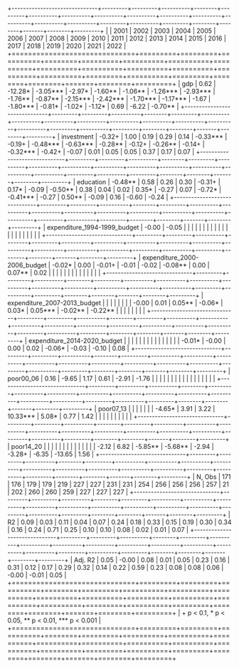 
+------------------------------+---------+---------+----------+--------+---------+----------+----------+----------+----------+----------+----------+----------+----------+----------+---------+----------+---------+--------+--------+-------+--------+---------+
|                              | 2001    | 2002    | 2003     | 2004   | 2005    | 2006     | 2007     | 2008     | 2009     | 2010     | 2011     | 2012     | 2013     | 2014     | 2015    | 2016     | 2017    | 2018   | 2019   | 2020  | 2021   | 2022    |
+==============================+=========+=========+==========+========+=========+==========+==========+==========+==========+==========+==========+==========+==========+==========+=========+==========+=========+========+========+=======+========+=========+
| gdp                          | 0.62    | -12.28* | -3.05*** | -2.97* | -1.60** | -1.06**  | -1.26*** | -2.93*** | -1.76**  | -0.87**  | -2.15*** | -2.42*** | -1.70*** | -1.17*** | -1.67   | -1.80*** | -0.81*  | -1.02* | -1.12* | 0.69  | -6.22  | -0.70** |
+------------------------------+---------+---------+----------+--------+---------+----------+----------+----------+----------+----------+----------+----------+----------+----------+---------+----------+---------+--------+--------+-------+--------+---------+
| investment                   | -0.32+  | 1.00    | 0.19     | 0.29   | 0.14    | -0.33*** | -0.19+   | -0.48*** | -0.63*** | -0.28**  | -0.12+   | -0.26**  | -0.14+   | -0.32*** | -0.42+  | -0.07    | 0.01    | 0.05   | 0.05   | 0.37  | 0.17   | 0.07    |
+------------------------------+---------+---------+----------+--------+---------+----------+----------+----------+----------+----------+----------+----------+----------+----------+---------+----------+---------+--------+--------+-------+--------+---------+
| education                    | -0.48** | 0.58    | 0.26     | 0.30   | -0.31+  | 0.17*    | -0.09    | -0.50**  | 0.38     | 0.04     | 0.02     | 0.35*    | -0.27    | 0.07     | -0.72*  | -0.41*** | -0.27   | 0.50** | -0.09  | 0.16  | -0.60  | -0.24   |
+------------------------------+---------+---------+----------+--------+---------+----------+----------+----------+----------+----------+----------+----------+----------+----------+---------+----------+---------+--------+--------+-------+--------+---------+
| expenditure_1994-1999_budget | -0.00   | -0.05   |          |        |         |          |          |          |          |          |          |          |          |          |         |          |         |        |        |       |        |         |
+------------------------------+---------+---------+----------+--------+---------+----------+----------+----------+----------+----------+----------+----------+----------+----------+---------+----------+---------+--------+--------+-------+--------+---------+
| expenditure_2000-2006_budget | -0.02*  | 0.00    | -0.01+   | -0.01  | -0.02   | -0.08**  | 0.00     | 0.07**   | 0.02     |          |          |          |          |          |         |          |         |        |        |       |        |         |
+------------------------------+---------+---------+----------+--------+---------+----------+----------+----------+----------+----------+----------+----------+----------+----------+---------+----------+---------+--------+--------+-------+--------+---------+
| expenditure_2007-2013_budget |         |         |          |        |         |          |          | -0.00    | 0.01     | 0.05**   | -0.06*   | 0.03*    | 0.05***  | -0.02**  | -0.22** |          |         |        |        |       |        |         |
+------------------------------+---------+---------+----------+--------+---------+----------+----------+----------+----------+----------+----------+----------+----------+----------+---------+----------+---------+--------+--------+-------+--------+---------+
| expenditure_2014-2020_budget |         |         |          |        |         |          |          |          |          |          |          |          |          |          | -0.01*  | -0.00    | 0.00    | 0.02   | -0.06* | -0.03 | -0.10  | 0.08    |
+------------------------------+---------+---------+----------+--------+---------+----------+----------+----------+----------+----------+----------+----------+----------+----------+---------+----------+---------+--------+--------+-------+--------+---------+
| poor00_06                    | 0.16    | -9.65   | 1.17     | 0.61   | -2.91   | -1.76    |          |          |          |          |          |          |          |          |         |          |         |        |        |       |        |         |
+------------------------------+---------+---------+----------+--------+---------+----------+----------+----------+----------+----------+----------+----------+----------+----------+---------+----------+---------+--------+--------+-------+--------+---------+
| poor07_13                    |         |         |          |        |         |          | -4.65*   | 3.91     | 3.22     | 10.33*** | 5.08*    | 0.77     | 1.42     |          |         |          |         |        |        |       |        |         |
+------------------------------+---------+---------+----------+--------+---------+----------+----------+----------+----------+----------+----------+----------+----------+----------+---------+----------+---------+--------+--------+-------+--------+---------+
| poor14_20                    |         |         |          |        |         |          |          |          |          |          |          |          |          | -2.12    | 6.82    | -5.85**  | -5.68** | -2.94  | -3.28+ | -6.35 | -13.65 | 1.56    |
+------------------------------+---------+---------+----------+--------+---------+----------+----------+----------+----------+----------+----------+----------+----------+----------+---------+----------+---------+--------+--------+-------+--------+---------+
| N, Obs                       | 171     | 176     | 179      | 179    | 219     | 227      | 227      | 231      | 231      | 254      | 256      | 256      | 256      | 257      | 21      | 202      | 260     | 260    | 259    | 227   | 227    | 227     |
+------------------------------+---------+---------+----------+--------+---------+----------+----------+----------+----------+----------+----------+----------+----------+----------+---------+----------+---------+--------+--------+-------+--------+---------+
| R2                           | 0.09    | 0.03    | 0.11     | 0.04   | 0.07    | 0.24     | 0.18     | 0.33     | 0.15     | 0.19     | 0.30     | 0.34     | 0.16     | 0.24     | 0.71    | 0.25     | 0.10    | 0.10   | 0.08   | 0.02  | 0.01   | 0.07    |
+------------------------------+---------+---------+----------+--------+---------+----------+----------+----------+----------+----------+----------+----------+----------+----------+---------+----------+---------+--------+--------+-------+--------+---------+
| Adj. R2                      | 0.05    | -0.00   | 0.08     | 0.01   | 0.05    | 0.23     | 0.16     | 0.31     | 0.12     | 0.17     | 0.29     | 0.32     | 0.14     | 0.22     | 0.59    | 0.23     | 0.08    | 0.08   | 0.06   | -0.00 | -0.01  | 0.05    |
+==============================+=========+=========+==========+========+=========+==========+==========+==========+==========+==========+==========+==========+==========+==========+=========+==========+=========+========+========+=======+========+=========+
| + p < 0.1, * p < 0.05, ** p < 0.01, *** p < 0.001                                                                                                                                                                                                             |
+==============================+=========+=========+==========+========+=========+==========+==========+==========+==========+==========+==========+==========+==========+==========+=========+==========+=========+========+========+=======+========+=========+
